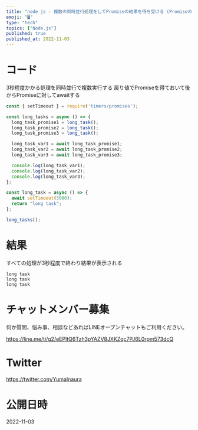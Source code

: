 ```yaml
---
title: "node js - 複数の同時並行処理をしてPromiseの結果を待ち受ける (Promiseの変数代入とawait)"
emoji: "🖥"
type: "tech"
topics: ["Node.js"]
published: true
published_at: 2022-11-03
---
```


# コード

3秒程度かかる処理を同時並行で複数実行する
戻り値でPromiseを得ておいて後からPromiseに対してawaitする

```js
const { setTimeout } = require('timers/promises');

const long_tasks = async () => {
  long_task_promise1 = long_task();
  long_task_promise2 = long_task();
  long_task_promise3 = long_task();

  long_task_var1 = await long_task_promise1;
  long_task_var2 = await long_task_promise2;
  long_task_var3 = await long_task_promise3;

  console.log(long_task_var1);
  console.log(long_task_var2);
  console.log(long_task_var3);
};

const long_task = async () => {
  await setTimeout(3000);
  return "long task";
};

long_tasks();

```

# 結果

すべての処理が3秒程度で終わり結果が表示される

```
long task
long task
long task
```

# チャットメンバー募集


何か質問、悩み事、相談などあればLINEオープンチャットもご利用ください。

https://line.me/ti/g2/eEPltQ6Tzh3pYAZV8JXKZqc7PJ6L0rpm573dcQ


# Twitter

https://twitter.com/YumaInaura


# 公開日時

2022-11-03
